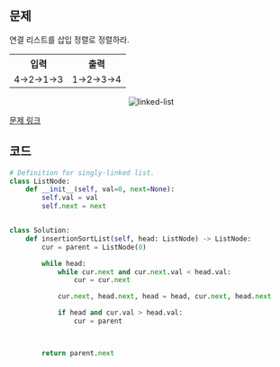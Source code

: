 ## 문제

연결 리스트를 삽입 정렬로 정렬하라. 

 <table>
	<th>입력</th>
	<th>출력</th>
	<tr><!-- 첫번째 줄 시작 -->
	    <td>4->2->1->3</td>
	    <td>1->2->3->4</td>
	</tr><!-- 첫번째 줄 끝 -->
    </table>

<p align="center">
<img src="https://upload.wikimedia.org/wikipedia/commons/0/0f/Insertion-sort-example-300px.gif" alt="linked-list">
</p>

<a href="https://leetcode.com/problems/insertion-sort-list/" target="_blank">문제 링크</a>

## 코드

```python
# Definition for singly-linked list.
class ListNode:
    def __init__(self, val=0, next=None):
        self.val = val
        self.next = next


class Solution:
    def insertionSortList(self, head: ListNode) -> ListNode:
        cur = parent = ListNode(0)

        while head:
            while cur.next and cur.next.val < head.val:
                cur = cur.next

            cur.next, head.next, head = head, cur.next, head.next

            if head and cur.val > head.val:
                cur = parent



        return parent.next
```

